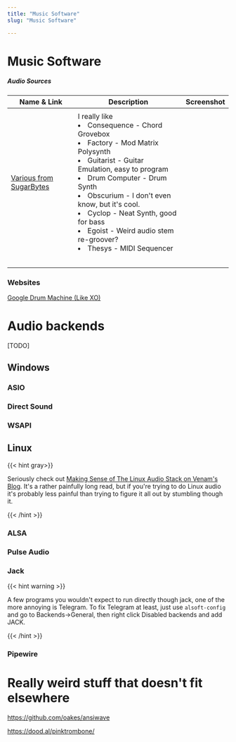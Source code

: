 ```yaml
---
title: "Music Software"
slug: "Music Software"

---
```


# Music Software

<script>    document.getElementById("softMenu").open = true;</script>

##### Audio Sources

| Name & Link                                                | Description                                                  | Screenshot |
| ---------------------------------------------------------- | ------------------------------------------------------------ | ---------- |
|                                                            |                                                              |            |
| [Various from SugarBytes](https://sugar-bytes.de/products) | I really like <li>Consequence - Chord Grovebox</li><li>Factory - Mod Matrix Polysynth</li><li>Guitarist - Guitar Emulation, easy to program</li><li>Drum Computer - Drum Synth</li><li>Obscurium - I don't even know, but it's cool.</li><li>Cyclop - Neat Synth, good for bass</li><li>Egoist - Weird audio stem re-groover?</li><li>Thesys - MIDI Sequencer </li> |            |
|                                                            |                                                              |            |
|                                                            |                                                              |            |
|                                                            |                                                              |            |
|                                                            |                                                              |            |
|                                                            |                                                              |            |



### Websites

[Google Drum Machine (Like XO)](https://experiments.withgoogle.com/ai/drum-machine/view/)

# Audio backends

[TODO]

## Windows

### ASIO

### Direct Sound

### WSAPI

## Linux

{{< hint gray>}}

Seriously check out [Making Sense of The Linux Audio Stack on Venam's Blog](https://venam.nixers.net/blog/unix/2021/02/07/audio-stack.html). It's a rather painfully long read, but if you're trying to do Linux audio it's probably less painful than trying to figure it all out by stumbling though it.

{{< /hint >}}

### ALSA

### Pulse Audio

### Jack

{{< hint warning >}}

A few programs you wouldn't expect to run directly though jack, one of the more annoying is Telegram. To fix Telegram at least, just use `alsoft-config` and go to Backends->General, then right click Disabled backends and add JACK.

{{< /hint >}}

### Pipewire

# Really weird stuff that doesn't fit elsewhere

https://github.com/oakes/ansiwave

https://dood.al/pinktrombone/

